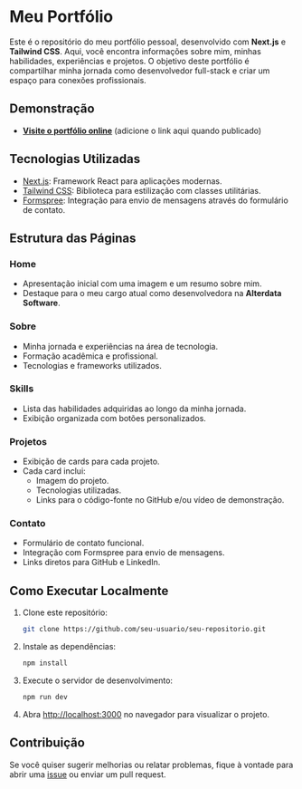 # Meu Portfólio

Este é o repositório do meu portfólio pessoal, desenvolvido com **Next.js** e **Tailwind CSS**. Aqui, você encontra informações sobre mim, minhas habilidades, experiências e projetos. O objetivo deste portfólio é compartilhar minha jornada como desenvolvedor full-stack e criar um espaço para conexões profissionais.

## Demonstração
- **[Visite o portfólio online](#)** (adicione o link aqui quando publicado)

## Tecnologias Utilizadas

- [Next.js](https://nextjs.org/): Framework React para aplicações modernas.
- [Tailwind CSS](https://tailwindcss.com/): Biblioteca para estilização com classes utilitárias.
- [Formspree](https://formspree.io/): Integração para envio de mensagens através do formulário de contato.

## Estrutura das Páginas

### Home
- Apresentação inicial com uma imagem e um resumo sobre mim.
- Destaque para o meu cargo atual como desenvolvedora na **Alterdata Software**.

### Sobre
- Minha jornada e experiências na área de tecnologia.
- Formação acadêmica e profissional.
- Tecnologias e frameworks utilizados.

### Skills
- Lista das habilidades adquiridas ao longo da minha jornada.
- Exibição organizada com botões personalizados.

### Projetos
- Exibição de cards para cada projeto.
- Cada card inclui:
  - Imagem do projeto.
  - Tecnologias utilizadas.
  - Links para o código-fonte no GitHub e/ou vídeo de demonstração.

### Contato
- Formulário de contato funcional.
- Integração com Formspree para envio de mensagens.
- Links diretos para GitHub e LinkedIn.

## Como Executar Localmente

1. Clone este repositório:
   ```bash
   git clone https://github.com/seu-usuario/seu-repositorio.git
   ```
2. Instale as dependências:
   ```bash
   npm install
   ```
3. Execute o servidor de desenvolvimento:
   ```bash
   npm run dev
   ```
4. Abra [http://localhost:3000](http://localhost:3000) no navegador para visualizar o projeto.

## Contribuição

Se você quiser sugerir melhorias ou relatar problemas, fique à vontade para abrir uma [issue](https://github.com/Emerzz35/Portifolio-em-next.js/issues) ou enviar um pull request.


